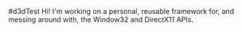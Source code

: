 #d3dTest
Hi! I'm working on a personal, reusable framework for, and messing around with, the Window32 and DirectX11 APIs.
